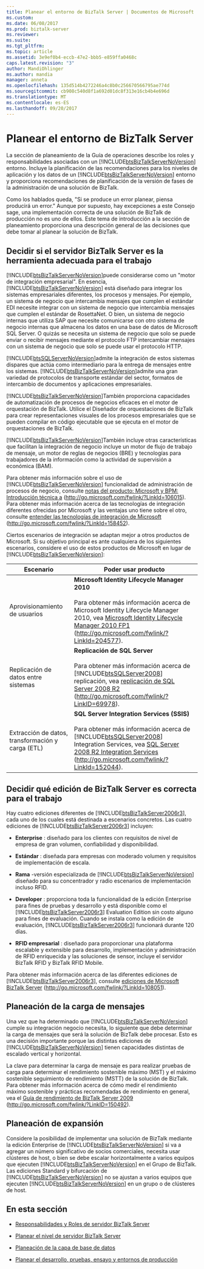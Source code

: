 ```yaml
---
title: Planear el entorno de BizTalk Server | Documentos de Microsoft
ms.custom: 
ms.date: 06/08/2017
ms.prod: biztalk-server
ms.reviewer: 
ms.suite: 
ms.tgt_pltfrm: 
ms.topic: article
ms.assetid: 3e9ef0b4-eccb-47e2-bbb5-e859ffa0468c
caps.latest.revision: "3"
author: MandiOhlinger
ms.author: mandia
manager: anneta
ms.openlocfilehash: 135d514b4272246a4c8b0c256670566795ae774d
ms.sourcegitcommit: cb908c540d8f1a692d01dc8f313e16cb4b4e696d
ms.translationtype: MT
ms.contentlocale: es-ES
ms.lasthandoff: 09/20/2017
---
```

# <a name="planning-the-environment-for-biztalk-server"></a>Planear el entorno de BizTalk Server
La sección de planeamiento de la Guía de operaciones describe los roles y responsabilidades asociadas con un [!INCLUDE[btsBizTalkServerNoVersion](../includes/btsbiztalkservernoversion-md.md)] entorno. Incluye la planificación de las recomendaciones para los niveles de aplicación y los datos de un [!INCLUDE[btsBizTalkServerNoVersion](../includes/btsbiztalkservernoversion-md.md)] entorno y proporciona recomendaciones de planificación de la versión de fases de la administración de una solución de BizTalk.  
  
 Como los hablados queda, "Si se produce un error planear, piensa producirá un error." Aunque por supuesto, hay excepciones a este Consejo sage, una implementación correcta de una solución de BizTalk de producción no es uno de ellos. Este tema de introducción a la sección de planeamiento proporciona una descripción general de las decisiones que debe tomar al planear la solución de BizTalk.  
  
## <a name="deciding-whether-biztalk-server-is-the-right-tool-for-the-job"></a>Decidir si el servidor BizTalk Server es la herramienta adecuada para el trabajo  
 [!INCLUDE[btsBizTalkServerNoVersion](../includes/btsbiztalkservernoversion-md.md)]puede considerarse como un "motor de integración empresarial". En esencia, [!INCLUDE[btsBizTalkServerNoVersion](../includes/btsbiztalkservernoversion-md.md)] está diseñado para integrar los sistemas empresariales diferentes, los procesos y mensajes. Por ejemplo, un sistema de negocio que intercambia mensajes que cumplen el estándar EDI necesite integrar con un sistema de negocio que intercambia mensajes que cumplen el estándar de RosettaNet. O bien, un sistema de negocio internas que utiliza SAP que necesite comunicarse con otro sistema de negocio internas que almacena los datos en una base de datos de Microsoft SQL Server. O quizás se necesita un sistema de negocio que solo se puede enviar o recibir mensajes mediante el protocolo FTP intercambiar mensajes con un sistema de negocio que solo se puede usar el protocolo HTTP.  
  
 [!INCLUDE[btsSQLServerNoVersion](../includes/btssqlservernoversion-md.md)]admite la integración de estos sistemas dispares que actúa como intermediario para la entrega de mensajes entre los sistemas. [!INCLUDE[btsBizTalkServerNoVersion](../includes/btsbiztalkservernoversion-md.md)]admite una gran variedad de protocolos de transporte estándar del sector, formatos de intercambio de documentos y aplicaciones empresariales.  
  
 [!INCLUDE[btsBizTalkServerNoVersion](../includes/btsbiztalkservernoversion-md.md)]También proporciona capacidades de automatización de procesos de negocios eficaces en el motor de orquestación de BizTalk. Utilice el Diseñador de orquestaciones de BizTalk para crear representaciones visuales de los procesos empresariales que se pueden compilar en código ejecutable que se ejecuta en el motor de orquestaciones de BizTalk.  
  
 [!INCLUDE[btsBizTalkServerNoVersion](../includes/btsbiztalkservernoversion-md.md)]También incluye otras características que facilitan la integración de negocio incluye un motor de flujo de trabajo de mensaje, un motor de reglas de negocios (BRE) y tecnologías para trabajadores de la información como la actividad de supervisión a económica (BAM).  
  
 Para obtener más información sobre el uso de [!INCLUDE[btsBizTalkServerNoVersion](../includes/btsbiztalkservernoversion-md.md)] funcionalidad de administración de procesos de negocio, consulte [notas del producto: Microsoft y BPM: Introducción técnica a](http://go.microsoft.com/fwlink/?LinkId=106015) (http://go.microsoft.com/fwlink/?LinkId=106015). Para obtener más información acerca de las tecnologías de integración diferentes ofrecidas por Microsoft y las ventajas uno tiene sobre el otro, consulte [entender las tecnologías de integración de Microsoft](http://go.microsoft.com/fwlink/?LinkId=158452) (http://go.microsoft.com/fwlink/?LinkId=158452).  
  
 Ciertos escenarios de integración se adaptan mejor a otros productos de Microsoft. Si su objetivo principal es ante cualquiera de los siguientes escenarios, considere el uso de estos productos de Microsoft en lugar de [!INCLUDE[btsBizTalkServerNoVersion](../includes/btsbiztalkservernoversion-md.md)]:  
  
|**Escenario**|**Poder usar producto**|  
|------------------|------------------------|  
|Aprovisionamiento de usuarios|**Microsoft Identity Lifecycle Manager 2010**<br /><br /> Para obtener más información acerca de Microsoft Identity Lifecycle Manager 2010, vea [Microsoft Identity Lifecycle Manager 2010 FP1](http://go.microsoft.com/fwlink/?LinkId=204577) (http://go.microsoft.com/fwlink/?LinkId=204577).|  
|Replicación de datos entre sistemas|**Replicación de SQL Server**<br /><br /> Para obtener más información acerca de [!INCLUDE[btsSQLServer2008](../includes/btssqlserver2008-md.md)] replicación, vea [replicación de SQL Server 2008 R2](http://go.microsoft.com/fwlink/?LinkID=69978) (http://go.microsoft.com/fwlink/?LinkID=69978).|  
|Extracción de datos, transformación y carga (ETL)|**SQL Server Integration Services (SSIS)**<br /><br /> Para obtener más información acerca de [!INCLUDE[btsSQLServer2008](../includes/btssqlserver2008-md.md)] Integration Services, vea [SQL Server 2008 R2 Integration Services](http://go.microsoft.com/fwlink/?LinkId=152044) (http://go.microsoft.com/fwlink/?LinkId=152044).|  
  
## <a name="deciding-which-edition-of-biztalk-server-is-right-for-the-job"></a>Decidir qué edición de BizTalk Server es correcta para el trabajo  
 Hay cuatro ediciones diferentes de [!INCLUDE[btsBizTalkServer2006r3](../includes/btsbiztalkserver2006r3-md.md)], cada uno de los cuales está destinada a escenarios concretos. Las cuatro ediciones de [!INCLUDE[btsBizTalkServer2006r3](../includes/btsbiztalkserver2006r3-md.md)] incluyen:  
  
-   **Enterprise** : diseñado para los clientes con requisitos de nivel de empresa de gran volumen, confiabilidad y disponibilidad.  
  
-   **Estándar** : diseñada para empresas con moderado volumen y requisitos de implementación de escala.  
  
-   **Rama** -versión especializada de [!INCLUDE[btsBizTalkServerNoVersion](../includes/btsbiztalkservernoversion-md.md)] diseñado para su concentrador y radio escenarios de implementación incluso RFID.  
  
-   **Developer** : proporciona toda la funcionalidad de la edición Enterprise para fines de pruebas y desarrollo y está disponible como el [!INCLUDE[btsBizTalkServer2006r3](../includes/btsbiztalkserver2006r3-md.md)] Evaluation Edition sin costo alguno para fines de evaluación. Cuando se instala como la edición de evaluación, [!INCLUDE[btsBizTalkServer2006r3](../includes/btsbiztalkserver2006r3-md.md)] funcionará durante 120 días.  
  
-   **RFID empresarial** : diseñado para proporcionar una plataforma escalable y extensible para desarrollo, implementación y administración de RFID enriquecida y las soluciones de sensor, incluye el servidor BizTalk RFID y BizTalk RFID Mobile.  
  
 Para obtener más información acerca de las diferentes ediciones de [!INCLUDE[btsBizTalkServer2006r3](../includes/btsbiztalkserver2006r3-md.md)], consulte [ediciones de Microsoft BizTalk Server](http://go.microsoft.com/fwlink/?LinkId=108051) (http://go.microsoft.com/fwlink/?LinkId=108051).  
  
## <a name="planning-for-message-load"></a>Planeación de la carga de mensajes  
 Una vez que ha determinado que [!INCLUDE[btsBizTalkServerNoVersion](../includes/btsbiztalkservernoversion-md.md)] cumple su integración negocio necesita, lo siguiente que debe determinar la carga de mensajes que será la solución de BizTalk debe procesar. Esto es una decisión importante porque las distintas ediciones de [!INCLUDE[btsBizTalkServerNoVersion](../includes/btsbiztalkservernoversion-md.md)] tienen capacidades distintas de escalado vertical y horizontal.  
  
 La clave para determinar la carga de mensaje es para realizar pruebas de carga para determinar el rendimiento sostenible máximo (MST) y el máximo sostenible seguimiento de rendimiento (MSTT) de la solución de BizTalk. Para obtener más información acerca de cómo medir el rendimiento máximo sostenible y prácticas recomendadas de rendimiento en general, vea el [Guía de rendimiento de BizTalk Server 2009](http://go.microsoft.com/fwlink/?LinkID=150492) (http://go.microsoft.com/fwlink/?LinkID=150492).  
  
## <a name="planning-for-expansion"></a>Planeación de expansión  
 Considere la posibilidad de implementar una solución de BizTalk mediante la edición Enterprise de [!INCLUDE[btsBizTalkServerNoVersion](../includes/btsbiztalkservernoversion-md.md)] si va a agregar un número significativo de socios comerciales, necesita usar clústeres de host, o bien se debe escalar horizontalmente a varios equipos que ejecuten [!INCLUDE[btsBizTalkServerNoVersion](../includes/btsbiztalkservernoversion-md.md)] en el Grupo de BizTalk. Las ediciones Standard y bifurcación de [!INCLUDE[btsBizTalkServerNoVersion](../includes/btsbiztalkservernoversion-md.md)] no se ajustan a varios equipos que ejecuten [!INCLUDE[btsBizTalkServerNoVersion](../includes/btsbiztalkservernoversion-md.md)] en un grupo o de clústeres de host.  
  
## <a name="in-this-section"></a>En esta sección  
  
-   [Responsabilidades y Roles de servidor BizTalk Server](../technical-guides/biztalk-server-roles-and-responsibilities.md)  
  
-   [Planear el nivel de servidor BizTalk Server](../technical-guides/planning-the-biztalk-server-tier.md)  
  
-   [Planeación de la capa de base de datos](../technical-guides/planning-the-database-tier.md)  
  
-   [Planear el desarrollo, pruebas, ensayo y entornos de producción](../technical-guides/planning-the-development-testing-staging-and-production-environments.md)